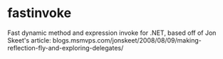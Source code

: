 # fastinvoke
Fast dynamic method and expression invoke for .NET, based off of Jon Skeet's article: blogs.msmvps.com/jonskeet/2008/08/09/making-reflection-fly-and-exploring-delegates/
